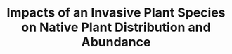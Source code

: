 <h1 align="center">
  Impacts of an Invasive Plant Species on Native Plant Distribution and Abundance
</h1>
